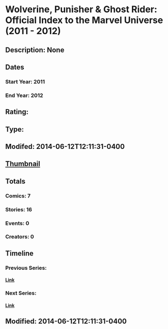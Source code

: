# Wolverine, Punisher & Ghost Rider: Official Index to the Marvel Universe (2011 - 2012)
## Description: None
## Dates
### Start Year: 2011
### End Year: 2012
## Rating: 
## Type: 
## Modifed: 2014-06-12T12:11:31-0400
## [Thumbnail](http://i.annihil.us/u/prod/marvel/i/mg/b/40/image_not_available.jpg)
## Totals
### Comics: 7
### Stories: 16
### Events: 0
### Creators: 0
## Timeline
### Previous Series: 
#### [Link]()
### Next Series: 
#### [Link]()
## Modified: 2014-06-12T12:11:31-0400